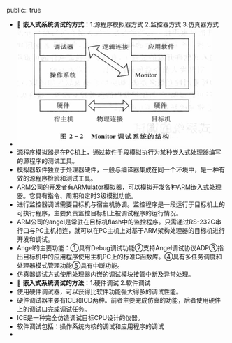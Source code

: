 public:: true

- 🔵 **嵌入式系统调试的方式**：1.源程序模拟器方式 2.监控器方式 3.仿真器方式
- ![image.png](../assets/image_1702107037669_0.png)
- 源程序模拟器是在PC机上，通过软件手段模拟执行为某种嵌入式处理器编写的源程序的测试工具。
- 模拟器软件独立于处理器硬件，一般与编译器集成在同一个环境中，是一种有效的源程序检验和测试工具。
- ARM公司的开发者有ARMulator模拟器，可以模拟开发各种ARM嵌入式处理器。它具有指令、周期和定时3级模拟功能。
- 进行监控器调试需要目标机与宿主机协调。监控程序是一段运行于目标机上的可执行程序，主要负责监控目标机上被调试程序的运行情况。
- ARM公司的angel是常驻在目标机flash中的监控程序。只需通过RS-232C串行口与PC主机相连，就可以在PC主机上对基于ARM架构处理器的目标机进行开发和调试。
- Angel的主要功能：①具有Debug调试功能②支持Angel调试协议ADP③指出目标机中的应用程序使用主机PC上的标准C函数库。④具有多任务调度和处理器模式管理功能⑤具有中断功能。
- 仿真器调试方式使用处理器内嵌的调试模块接管中断及异常处理。
- 🔵 **嵌入式系统调试的方法**：1.硬件调试 2.软件调试
- 使用硬件调试器，可以获得比软件功能强大得多的调试性能。
- 硬件调试器主要有ICE和ICD两种。前者主要完成仿真的功能，后者使用硬件上的调试口完成调试任务。
- ICE是一种完全仿造调试目标CPU设计的仪器。
- 软件调试包括：操作系统内核的调试和应用程序的调试
-